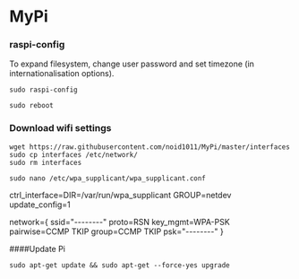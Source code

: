 # MyPi

### raspi-config

To expand filesystem, change user password and set timezone (in internationalisation options).

`sudo raspi-config`

`sudo reboot`

### Download wifi settings

```
wget https://raw.githubusercontent.com/noid1011/MyPi/master/interfaces
sudo cp interfaces /etc/network/
sudo rm interfaces
```
`sudo nano /etc/wpa_supplicant/wpa_supplicant.conf`

ctrl_interface=DIR=/var/run/wpa_supplicant GROUP=netdev
update_config=1

network={
ssid="--------"
proto=RSN
key_mgmt=WPA-PSK
pairwise=CCMP TKIP
group=CCMP TKIP
psk="--------"
}

####Update Pi 

`sudo apt-get update && sudo apt-get --force-yes upgrade`
